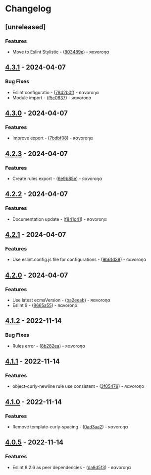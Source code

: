 # Changelog

## [unreleased]

### Features

- Move to Eslint Stylistic - ([803489e](https://github.com/ravorona/eslint-config/commit/803489e3eac78887807d6ec4bdcd536558631d4e)) - яαvoroηα

## [4.3.1](https://github.com/ravorona/eslint-config/compare/4.3.0...4.3.1) - 2024-04-07

### Bug Fixes

- Eslint configuratio - ([7842b0f](https://github.com/ravorona/eslint-config/commit/7842b0f2290453c930397d04bcd6c363491ac62c)) - яαvoroηα
- Module import - ([f5c0637](https://github.com/ravorona/eslint-config/commit/f5c063729c7b392b1d830b496fb70fc7c7af1514)) - яαvoroηα

## [4.3.0](https://github.com/ravorona/eslint-config/compare/4.2.3...4.3.0) - 2024-04-07

### Features

- Improve export - ([7bdbf08](https://github.com/ravorona/eslint-config/commit/7bdbf08d86fe102e946a66c5c2c28bc23495d351)) - яαvoroηα

## [4.2.3](https://github.com/ravorona/eslint-config/compare/4.2.2...4.2.3) - 2024-04-07

### Features

- Create rules export - ([6e9b85e](https://github.com/ravorona/eslint-config/commit/6e9b85e114062f76926f6e8638dea88756e5aed8)) - яαvoroηα

## [4.2.2](https://github.com/ravorona/eslint-config/compare/4.2.1...4.2.2) - 2024-04-07

### Features

- Documentation update - ([f841c41](https://github.com/ravorona/eslint-config/commit/f841c410c8fcec3a9cff4a54a225ec021e8a7b27)) - яαvoroηα

## [4.2.1](https://github.com/ravorona/eslint-config/compare/4.2.0...4.2.1) - 2024-04-07

### Features

- Use eslint.config.js file for configurations - ([9b61d38](https://github.com/ravorona/eslint-config/commit/9b61d38c92bdc0b6d03905d95719a7fe7638e5e7)) - яαvoroηα

## [4.2.0](https://github.com/ravorona/eslint-config/compare/4.1.2...4.2.0) - 2024-04-07

### Features

- Use latest ecmaVersion - ([ba2eeab](https://github.com/ravorona/eslint-config/commit/ba2eeab11fe9f8ff0c00ab6522f013d326ea1240)) - яαvoroηα
- Eslint 9 - ([8665a55](https://github.com/ravorona/eslint-config/commit/8665a5527af4aeb9ce5ced966ef20e2938607c52)) - яαvoroηα

## [4.1.2](https://github.com/ravorona/eslint-config/compare/4.1.1...4.1.2) - 2022-11-14

### Bug Fixes

- Rules error - ([8b282ea](https://github.com/ravorona/eslint-config/commit/8b282ea672469bfdb7d36ba6a48be75554b8fba7)) - яαvoroηα

## [4.1.1](https://github.com/ravorona/eslint-config/compare/4.1.0...4.1.1) - 2022-11-14

### Features

- object-curly-newline rule use consistent - ([3f05479](https://github.com/ravorona/eslint-config/commit/3f05479a08fb6f6a39352a944d1737ceed9fecb9)) - яαvoroηα

## [4.1.0](https://github.com/ravorona/eslint-config/compare/4.0.5...4.1.0) - 2022-11-14

### Features

- Remove template-curly-spacing - ([0ad3aa2](https://github.com/ravorona/eslint-config/commit/0ad3aa21eb06c60c5b8e6b817af91e8a4e723d3f)) - яαvoroηα

## [4.0.5](https://github.com/ravorona/eslint-config/compare/4.0.4...4.0.5) - 2022-11-14

### Features

- Eslint 8.2.6 as peer dependencies - ([da8d5f3](https://github.com/ravorona/eslint-config/commit/da8d5f3773ebd25acd7bf943eab9dba04e05fc06)) - яαvoroηα

